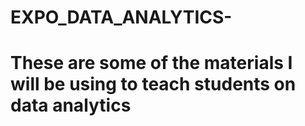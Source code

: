 # EXPO_DATA_ANALYTICS-

# These are some of the materials I will be using to teach students on data analytics 
